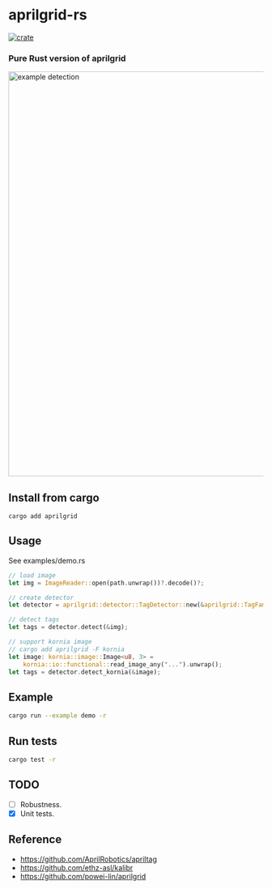 # aprilgrid-rs
[![crate](https://img.shields.io/crates/v/aprilgrid.svg)](https://crates.io/crates/aprilgrid)

### Pure Rust version of aprilgrid


<img src="docs/example.png" width="800" alt="example detection">

## Install from cargo
```
cargo add aprilgrid
```

## Usage
See examples/demo.rs

```rust
// load image
let img = ImageReader::open(path.unwrap())?.decode()?;

// create detector
let detector = aprilgrid::detector::TagDetector::new(&aprilgrid::TagFamily::T36H11, None);

// detect tags
let tags = detector.detect(&img);

// support kornia image
// cargo add aprilgrid -F kornia
let image: kornia::image::Image<u8, 3> =
    kornia::io::functional::read_image_any("...").unwrap();
let tags = detector.detect_kornia(&image);
```

## Example
```sh
cargo run --example demo -r
```

## Run tests
```sh
cargo test -r
```

## TODO
- [ ] Robustness.
- [x] Unit tests.

## Reference
- https://github.com/AprilRobotics/apriltag
- https://github.com/ethz-asl/kalibr
- https://github.com/powei-lin/aprilgrid
